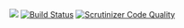 <a href="https://codeclimate.com/github/rupa4ok/tabel_laravel/maintainability"><img src="https://api.codeclimate.com/v1/badges/01d219f20788114d2b6e/maintainability" /></a>  [![Build Status](https://travis-ci.org/rupa4ok/tabel_laravel.svg?branch=master)](https://travis-ci.org/rupa4ok/tabel_laravel)  [![Scrutinizer Code Quality](https://scrutinizer-ci.com/g/rupa4ok/tabel_laravel/badges/quality-score.png?b=master)](https://scrutinizer-ci.com/g/rupa4ok/tabel_laravel/)
